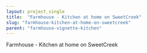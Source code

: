 ```yaml
---
layout: project_single
title:  "Farmhouse - Kitchen at home on SweetCreek"
slug: "farmhouse-kitchen-at-home-on-sweetcreek"
parent: "farmhouse-vignette-kitchen"
---
```

Farmhouse - Kitchen at home on SweetCreek